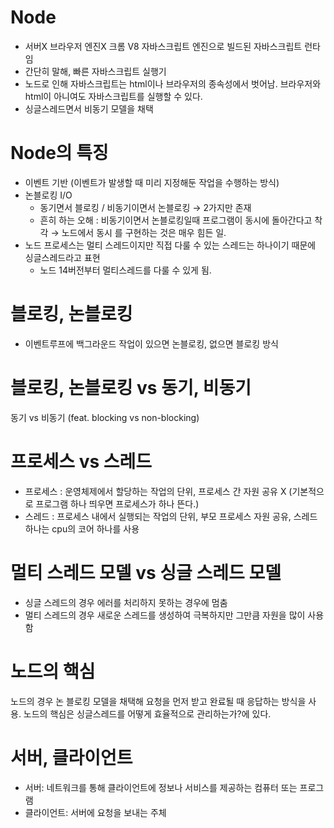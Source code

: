 # Node

- 서버X 브라우저 엔진X 크롬 V8 자바스크립트 엔진으로 빌드된 자바스크립트 런타임
- 간단히 말해, 빠른 자바스크립트 실행기
- 노드로 인해 자바스크립트는 html이나 브라우저의 종속성에서 벗어남.
  브라우저와 html이 아니여도 자바스크립트를 실행할 수 있다.
- 싱글스레드면서 비동기 모델을 채택

# Node의 특징

- 이벤트 기반 (이벤트가 발생할 때 미리 지정해둔 작업을 수행하는 방식)
- 논블로킹 I/O
  - 동기면서 블로킹 / 비동기이면서 논블로킹 → 2가지만 존재
  - 흔히 하는 오해 : 비동기이면서 논블로킹일때 프로그램이 동시에 돌아간다고 착각 → 노드에서 동시 를 구현하는 것은 매우 힘든 일.
- 노드 프로세스는 멀티 스레드이지만 직접 다룰 수 있는 스레드는 하나이기 때문에 싱글스레드라고 표현
  - 노드 14버전부터 멀티스레드를 다룰 수 있게 됨.

# 블로킹, 논블로킹

- 이벤트루프에 백그라운드 작업이 있으면 논블로킹, 없으면 블로킹 방식

# 블로킹, 논블로킹 vs 동기, 비동기

동기 vs 비동기 (feat. blocking vs non-blocking)

# 프로세스 vs 스레드

- 프로세스 : 운영체제에서 할당하는 작업의 단위, 프로세스 간 자원 공유 X (기본적으로 프로그램 하나 띄우면 프로세스가 하나 뜬다.)
- 스레드 : 프로세스 내에서 실행되는 작업의 단위, 부모 프로세스 자원 공유, 스레드 하나는 cpu의 코어 하나를 사용

# 멀티 스레드 모델 vs 싱글 스레드 모델

- 싱글 스레드의 경우 에러를 처리하지 못하는 경우에 멈춤
- 멀티 스레드의 경우 새로운 스레드를 생성하여 극복하지만 그만큼 자원을 많이 사용함

# 노드의 핵심

노드의 경우 논 블로킹 모델을 채택해 요청을 먼저 받고 완료될 때 응답하는 방식을 사용.
노드의 핵심은 싱글스레드를 어떻게 효율적으로 관리하는가?에 있다.

# 서버, 클라이언트

- 서버: 네트워크를 통해 클라이언트에 정보나 서비스를 제공하는 컴퓨터 또는 프로그램
- 클라이언트: 서버에 요청을 보내는 주체
